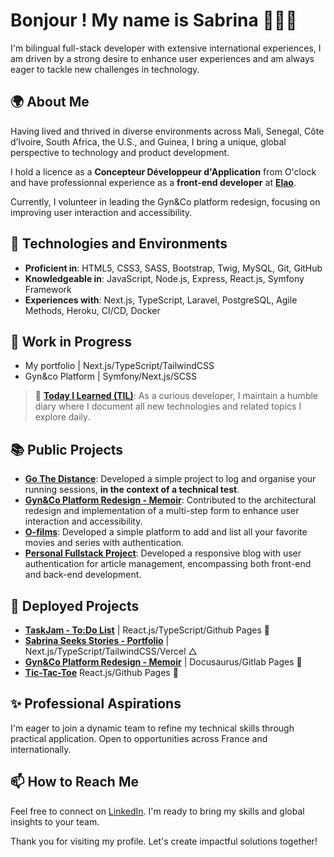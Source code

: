 # Bonjour ! My name is Sabrina 🧝🏽‍♀️

I'm bilingual full-stack developer with extensive international experiences, I am driven by a strong desire to enhance user experiences and am always eager to tackle new challenges in technology.

## 🌍 About Me
Having lived and thrived in diverse environments across Mali, Senegal, Côte d’Ivoire, South Africa, the U.S., and Guinea, I bring a unique, global perspective to technology and product development.

I hold a licence as a **Concepteur Développeur d'Application** from O'clock and have professionnal experience as a **front-end developer** at **[Elao](https://www.elao.com/)**. 

Currently, I volunteer in leading the Gyn&Co platform redesign, focusing on improving user interaction and accessibility. 

## 🧰 Technologies and Environments

- **Proficient in**: HTML5, CSS3, SASS, Bootstrap, Twig, MySQL, Git, GitHub
- **Knowledgeable in**: JavaScript, Node.js, Express, React.js, Symfony Framework
- **Experiences with**: Next.js, TypeScript, Laravel, PostgreSQL, Agile Methods, Heroku, CI/CD, Docker

## 🔨 Work in Progress
- My portfolio | Next.js/TypeScript/TailwindCSS
- Gyn&co Platform | Symfony/Next.js/SCSS

> 🌱 [**Today I Learned (TIL)**](https://github.com/sludovicdelys/TIL): As a curious developer, I maintain a humble diary where I document all new technologies and related topics I explore daily.

## 📚 Public Projects
- [**Go The Distance**](https://github.com/sludovicdelys/go_the_distance): Developed a simple project to log and organise your running sessions, **in the context of a technical test**. 
- [**Gyn&Co Platform Redesign - Memoir**](https://github.com/sludovicdelys/gyn-co-memoir): Contributed to the architectural redesign and implementation of a multi-step form to enhance user interaction and accessibility.
- [**O-films**](https://github.com/sludovicdelys/o-films): Developed a simple platform to add and list all your favorite movies and series with authentication.
- [**Personal Fullstack Project**](https://github.com/sludovicdelys/theafricanbard.com): Developed a responsive blog with user authentication for article management, encompassing both front-end and back-end development.

## 🚀 Deployed Projects
- [**TaskJam - To:Do List**](https://github.com/sludovicdelys/taskjam) | React.js/TypeScript/Github Pages 🐙
- [**Sabrina Seeks Stories - Portfolio**](https://my-portfolio-omega-mauve.vercel.app/) | Next.js/TypeScript/TailwindCSS/Vercel △
- [**Gyn&Co Platform Redesign - Memoir**](https://gyn-co-memoir.gitlab.io/gyn-co-memoir/) | Docusaurus/Gitlab Pages 🦊
- [**Tic-Tac-Toe**](https://sludovicdelys.github.io/tic-tac-toe/) React.js/Github Pages 🐙

## ✨ Professional Aspirations

I'm eager to join a dynamic team to refine my technical skills through practical application. Open to opportunities across France and internationally.

## 📫 How to Reach Me

Feel free to connect on [LinkedIn](https://www.linkedin.com/in/sabrinaludovicdelys/). I'm ready to bring my skills and global insights to your team.

Thank you for visiting my profile. Let's create impactful solutions together!
